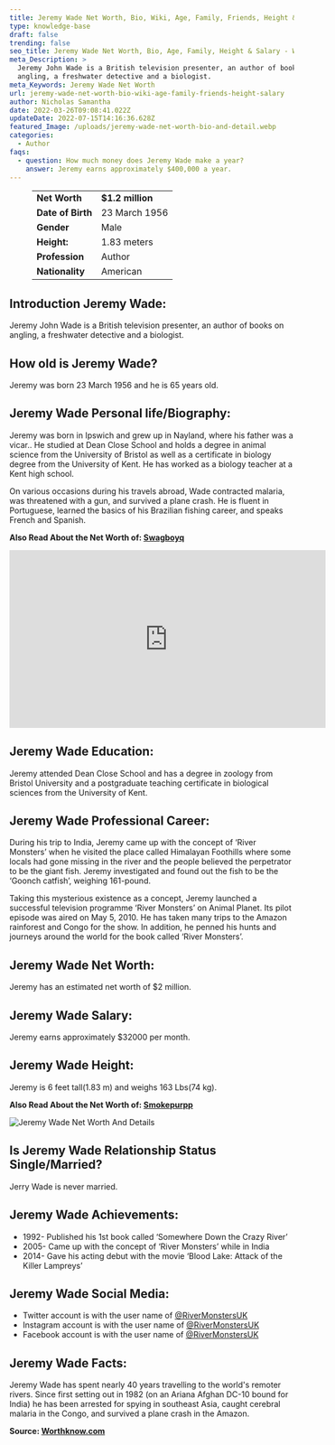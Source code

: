 ```yaml
---
title: Jeremy Wade Net Worth, Bio, Wiki, Age, Family, Friends, Height & Salary
type: knowledge-base
draft: false
trending: false
seo_title: Jeremy Wade Net Worth, Bio, Age, Family, Height & Salary - WorthKnow
meta_Description: >
  Jeremy John Wade is a British television presenter, an author of books on
  angling, a freshwater detective and a biologist.
meta_Keywords: Jeremy Wade Net Worth
url: jeremy-wade-net-worth-bio-wiki-age-family-friends-height-salary
author: Nicholas Samantha
date: 2022-03-26T09:08:41.022Z
updateDate: 2022-07-15T14:16:36.628Z
featured_Image: /uploads/jeremy-wade-net-worth-bio-and-detail.webp
categories:
  - Author
faqs:
  - question: How much money does Jeremy Wade make a year?
    answer: Jeremy earns approximately $400,000 a year.
---
```

<figure class="wp-block-table is-style-stripes">
  <table>
    <tbody>
      <tr>
        <td>
          <strong>Net Worth</strong>
        </td>
        <td>
          <strong>$1.2 million</strong>
        </td>
      </tr>
      <tr>
        <td>
          <strong>Date of Birth</strong>
        </td>
        <td>23 March 1956</td>
      </tr>
      <tr>
        <td>
          <strong>Gender</strong>
        </td>
        <td>Male</td>
      </tr>
      <tr>
        <td>
          <strong>Height:</strong>
        </td>
        <td>1.83 meters</td>
      </tr>
      <tr>
        <td>
          <strong>Profession</strong>
        </td>
        <td>Author</td>
      </tr>
      <tr>
        <td>
          <strong>Nationality</strong>
        </td>
        <td>American</td>
      </tr>
    </tbody>
  </table>
</figure>

## **Introduction Jeremy Wade:**

Jeremy John Wade is a British television presenter, an author of books on angling, a freshwater detective and a biologist.

## **How old is Jeremy Wade?**

Jeremy was born 23 March 1956 and he is 65 years old.

## **Jeremy Wade Personal life/Biography:**

Jeremy was born in Ipswich and grew up in Nayland, where his father was a vicar.. He studied at Dean Close School and holds a degree in animal science from the University of Bristol as well as a certificate in biology degree from the University of Kent. He has worked as a biology teacher at a Kent high school.

On various occasions during his travels abroad, Wade contracted malaria, was threatened with a gun, and survived a plane crash. He is fluent in Portuguese, learned the basics of his Brazilian fishing career, and speaks French and Spanish.

**Also Read About the Net Worth of: <a href="https://worthknow.com/swagboyq-net-worth-bio-wiki-age-family-friends-height-salary/" target="_blank" rel="noopener">Swagboyq</a>**

<iframe width="560" height="315" src="https://www.youtube.com/embed/linJ5tdDs6g" title="YouTube video player" frameborder="0" allow="accelerometer; autoplay; clipboard-write; encrypted-media; gyroscope; picture-in-picture" allowfullscreen></iframe>

## **Jeremy Wade Education:**

Jeremy attended Dean Close School and has a degree in zoology from Bristol University and a postgraduate teaching certificate in biological sciences from the University of Kent.

## **Jeremy Wade Professional Career:**

During his trip to India, Jeremy came up with the concept of ‘River Monsters’ when he visited the place called Himalayan Foothills where some locals had gone missing in the river and the people believed the perpetrator to be the giant fish. Jeremy investigated and found out the fish to be the ‘Goonch catfish’, weighing 161-pound.

Taking this mysterious existence as a concept, Jeremy launched a successful television programme ‘River Monsters’ on Animal Planet. Its pilot episode was aired on May 5, 2010. He has taken many trips to the Amazon rainforest and Congo for the show. In addition, he penned his hunts and journeys around the world for the book called ‘River Monsters’.

## **Jeremy Wade Net Worth:**

Jeremy has an estimated net worth of $2 million.

## **Jeremy Wade Salary:**

Jeremy earns approximately $32000 per month.

## **Jeremy Wade Height:**

Jeremy is 6 feet tall(1.83 m) and weighs 163 Lbs(74 kg).

**Also Read About the Net Worth of: <a href="https://worthknow.com/smokepurpp-net-worth-bio-wiki-age-family-friends-height-salary/" target="_blank" rel="noopener">Smokepurpp</a>**

![Jeremy Wade Net Worth And Details](/uploads/jeremy-wade-net-worth.webp)

## **Is Jeremy Wade Relationship Status Single/Married?**

Jerry Wade is never married.

## **Jeremy Wade Achievements:**

* 1992- Published his 1st book called ‘Somewhere Down the Crazy River’
* 2005- Came up with the concept of ‘River Monsters’ while in India
* 2014- Gave his acting debut with the movie ‘Blood Lake: Attack of the Killer Lampreys’

## **Jeremy Wade Social Media:**

* Twitter account is with the user name of <a href="https://twitter.com/rivermonstersuk/status/1360269562583937036" target="_blank" rel="nofollow" rel="noopener">@RiverMonstersUK</a>
* Instagram account is with the user name of <a href="https://www.instagram.com/thisisjeremywade/" target="_blank" rel="nofollow" rel="noopener">@RiverMonstersUK</a>
* Facebook account is with the user name of <a href="https://www.facebook.com/JeremyWadeOfficial" target="_blank" rel="nofollow" rel="noopener">@RiverMonstersUK</a>

## **Jeremy Wade Facts:**

Jeremy Wade has spent nearly 40 years travelling to the world's remoter rivers. Since first setting out in 1982 (on an Ariana Afghan DC-10 bound for India) he has been arrested for spying in southeast Asia, caught cerebral malaria in the Congo, and survived a plane crash in the Amazon.

**Source: <a href="https://worthknow.com/" target="_blank" rel="noopener">Worthknow.com</a>**